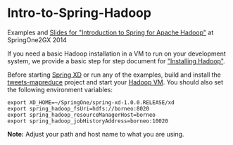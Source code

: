 Intro-to-Spring-Hadoop
======================

Examples and [Slides for "Introduction to Spring for Apache Hadoop"](https://github.com/SpringOne2GX-2014/Intro-to-Spring-Hadoop/blob/master/SpringOne2GX_2014_Spring_for_Apache_Hadoop.pdf) at SpringOne2GX 2014

If you need a basic Hadoop installation in a VM to run on your development system, we provide a basic step for step document for ["Installing Hadoop"](https://github.com/SpringOne2GX-2014/Intro-to-Spring-Hadoop/blob/master/InstallingHadoop.asciidoc). 

Before starting [Spring XD](http://projects.spring.io/spring-xd/) or run any of the examples, build and install the [tweets-mapreduce](https://github.com/SpringOne2GX-2014/Intro-to-Spring-Hadoop) project and start your [Hadoop VM](https://github.com/SpringOne2GX-2014/Intro-to-Spring-Hadoop/blob/master/InstallingHadoop.asciidoc). You should also set the following environment variables:

```
export XD_HOME=~/SpringOne/spring-xd-1.0.0.RELEASE/xd
export spring_hadoop_fsUri=hdfs://borneo:8020
export spring_hadoop_resourceManagerHost=borneo
export spring_hadoop_jobHistoryAddress=borneo:10020
```

**Note:** Adjust your path and host name to what you are using.
